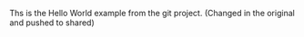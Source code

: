 Ths is the Hello World example from the git project.
(Changed in the original and pushed to shared)
